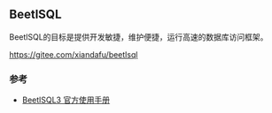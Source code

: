 BeetlSQL
--------------
BeetlSQL的目标是提供开发敏捷，维护便捷，运行高速的数据库访问框架。

https://gitee.com/xiandafu/beetlsql


### 参考
- [BeetlSQL3 官方使用手册](https://www.kancloud.cn/xiandafu/beetlsql3_guide/1945631)